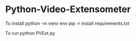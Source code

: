 # Python-Video-Extensometer

To install
python -m venv env
pip -r install requirements.txt

To run
python PVExt.py
